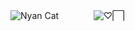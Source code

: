 ![Nyan Cat](https://media.giphy.com/media/sIIhZliB2McAo/giphy.gif)
ㅤㅤㅤㅤ![♡⃞⠀](https://komarev.com/ghpvc/?username=eriis&label=日記✦&color=E4BDD1)
